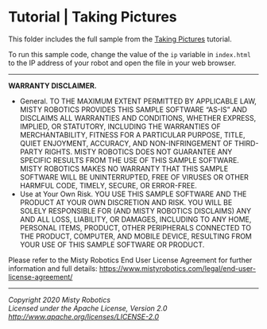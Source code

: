 # Tutorial | Taking Pictures

This folder includes the full sample from the [Taking Pictures](https://docs.mistyrobotics.com/misty-ii/coding-misty/remote-command-tutorials/#taking-pictures) tutorial.

To run this sample code, change the value of the `ip` variable in `index.html` to the IP address of your robot and open the file in your web browser.

---

**WARRANTY DISCLAIMER.**

* General. TO THE MAXIMUM EXTENT PERMITTED BY APPLICABLE LAW, MISTY ROBOTICS PROVIDES THIS SAMPLE SOFTWARE “AS-IS” AND DISCLAIMS ALL WARRANTIES AND CONDITIONS, WHETHER EXPRESS, IMPLIED, OR STATUTORY, INCLUDING THE WARRANTIES OF MERCHANTABILITY, FITNESS FOR A PARTICULAR PURPOSE, TITLE, QUIET ENJOYMENT, ACCURACY, AND NON-INFRINGEMENT OF THIRD-PARTY RIGHTS. MISTY ROBOTICS DOES NOT GUARANTEE ANY SPECIFIC RESULTS FROM THE USE OF THIS SAMPLE SOFTWARE. MISTY ROBOTICS MAKES NO WARRANTY THAT THIS SAMPLE SOFTWARE WILL BE UNINTERRUPTED, FREE OF VIRUSES OR OTHER HARMFUL CODE, TIMELY, SECURE, OR ERROR-FREE.
* Use at Your Own Risk. YOU USE THIS SAMPLE SOFTWARE AND THE PRODUCT AT YOUR OWN DISCRETION AND RISK. YOU WILL BE SOLELY RESPONSIBLE FOR (AND MISTY ROBOTICS DISCLAIMS) ANY AND ALL LOSS, LIABILITY, OR DAMAGES, INCLUDING TO ANY HOME, PERSONAL ITEMS, PRODUCT, OTHER PERIPHERALS CONNECTED TO THE PRODUCT, COMPUTER, AND MOBILE DEVICE, RESULTING FROM YOUR USE OF THIS SAMPLE SOFTWARE OR PRODUCT.

Please refer to the Misty Robotics End User License Agreement for further information and full details: https://www.mistyrobotics.com/legal/end-user-license-agreement/

--- 

*Copyright 2020 Misty Robotics*<br>
*Licensed under the Apache License, Version 2.0*<br>
*http://www.apache.org/licenses/LICENSE-2.0*
